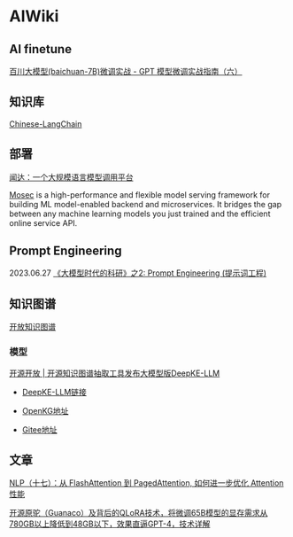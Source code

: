 # AIWiki

## AI finetune
[百川大模型(baichuan-7B)微调实战 - GPT 模型微调实战指南（六）](https://mp.weixin.qq.com/s?__biz=MzAwNDQ5MDYwOA==&mid=2648970608&idx=1&sn=b5101169cb7c12b226eb02dfa6c8dc98&chksm=833ba16fb44c28799ddde2f9ceccdedfa7db327cae0aaee23e5c7a6454d201c6ffc163b59f53&from=industrynews&version=4.1.6.6020&platform=win#rd)
## 知识库
[Chinese-LangChain](https://github.com/yanqiangmiffy/Chinese-LangChain)

## 部署
[闻达：一个大规模语言模型调用平台](https://github.com/wenda-LLM/wenda)

[Mosec](https://github.com/mosecorg/mosec) is a high-performance and flexible model serving framework for building ML model-enabled backend and microservices. It bridges the gap between any machine learning models you just trained and the efficient online service API.
## Prompt Engineering
2023.06.27 [《大模型时代的科研》之2: Prompt Engineering (提示词工程)](https://zhuanlan.zhihu.com/p/631922240)

## 知识图谱
[开放知识图谱](http://openkg.cn/home)
### 模型

[开源开放 | 开源知识图谱抽取工具发布大模型版DeepKE-LLM](https://mp.weixin.qq.com/s__biz=MzAxMTU5Njg4NQ==&mid=2247494530&idx=3&sn=8cd99c2c18c8a1c29e54f28885915f6d&chksm=9bbc0eb8accb87ae00517116c376ba1cf107c8111adb3c7b6131ab42cbdcbea892ac8f7f4606&from=industrynews&version=4.1.6.6020&platform=win#rd) 

- [DeepKE-LLM链接](https://github.com/zjunlp/DeepKE/tree/main/example/llm)

- [OpenKG地址](http://openkg.cn/tool/deepke)

- [Gitee地址](https://gitee.com/openkg/deepke/tree/main/example/llm)

## 文章
[NLP（十七）：从 FlashAttention 到 PagedAttention, 如何进一步优化 Attention 性能](https://zhuanlan.zhihu.com/p/638468472)

[开源原驼（Guanaco）及背后的QLoRA技术，将微调65B模型的显存需求从780GB以上降低到48GB以下，效果直逼GPT-4，技术详解](https://zhuanlan.zhihu.com/p/632236718)
